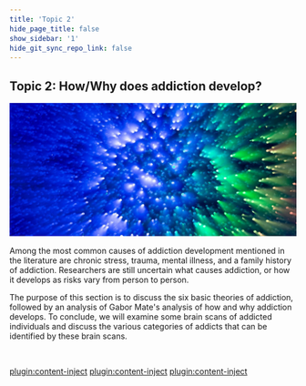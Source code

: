```yaml
---
title: 'Topic 2'
hide_page_title: false
show_sidebar: '1'
hide_git_sync_repo_link: false
---
```


## Topic 2: How/Why does addiction develop?

![alttext](topic2overview.jpg "distorted light")

Among the most common causes of addiction development mentioned in the literature are chronic stress, trauma, mental illness, and a family history of addiction. Researchers are still uncertain what causes addiction, or how it develops as risks vary from person to person.

The purpose of this section is to discuss the six basic theories of addiction, followed by an analysis of Gabor Mate's analysis of how and why addiction develops. To conclude, we will examine some brain scans of addicted individuals and discuss the various categories of addicts that can be identified by these brain scans.

&nbsp;

[plugin:content-inject](../_2-5)
[plugin:content-inject](../_2-6)
[plugin:content-inject](../_2-7)

